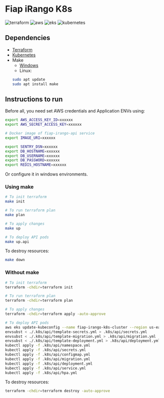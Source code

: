 # Fiap iRango K8s
![terraform](https://img.shields.io/badge/Terraform-7B42BC?style=for-the-badge&logo=terraform&logoColor=white)
![aws](https://img.shields.io/badge/Amazon_AWS-FF9900?style=for-the-badge&logo=amazonaws&logoColor=white)
![eks](https://img.shields.io/badge/Amazon_EKS-FF9900?style=for-the-badge&logo=amazoneks&logoColor=white)
![kubernetes](https://shields.io/badge/Kubernetes-326CE5?logo=Kubernetes&logoColor=FFF&style=flat-square)

## Dependencies
- [Terraform](https://developer.hashicorp.com/terraform/install?product_intent=terraform)
- [Kubernetes](https://kubernetes.io/)
- Make
  - [Windows](https://gnuwin32.sourceforge.net/packages/make.htm)
  - Linux:
  ```bash
  sudo apt update
  sudo apt install make
  ```

## Instructions to run
Before all, you need set AWS credentials and Application ENVs using:
```bash
export AWS_ACCESS_KEY_ID=xxxxxx
export AWS_SECRET_ACCESS_KEY=xxxxxx

# Docker image of fiap-irango-api service
export IMAGE_URI=xxxxxx

export SENTRY_DSN=xxxxxx
export DB_HOSTNAME=xxxxxx
export DB_USERNAME=xxxxxx
export DB_PASSWORD=xxxxxx
export REDIS_HOSTNAME=xxxxxx
```
Or configure it in windows environments.

### Using make
```bash
# To init terraform
make init

# To run terraform plan
make plan

# To apply changes
make up

# To deploy API pods
make up.api
```

To destroy resources:
```bash
make down
```

### Without make
```bash
# To init terraform
terraform -chdir=terraform init

# To run terraform plan
terraform -chdir=terraform plan

# To apply changes
terraform -chdir=terraform apply -auto-approve

# To deploy API pods
aws eks update-kubeconfig --name fiap-irango-k8s-cluster --region us-east-1
envsubst < ./.k8s/api/template-secrets.yml > .k8s/api/secrets.yml
envsubst < ./.k8s/api/template-migration.yml > .k8s/api/migration.yml
envsubst < ./.k8s/api/template-deployment.yml > .k8s/api/deployment.yml
kubectl apply -f .k8s/api/namespace.yml
kubectl apply -f .k8s/api/secrets.yml
kubectl apply -f .k8s/api/configmap.yml
kubectl apply -f .k8s/api/migration.yml
kubectl apply -f .k8s/api/deployment.yml
kubectl apply -f .k8s/api/service.yml
kubectl apply -f .k8s/api/hpa.yml
```

To destroy resources:
```bash
terraform -chdir=terraform destroy -auto-approve
```
